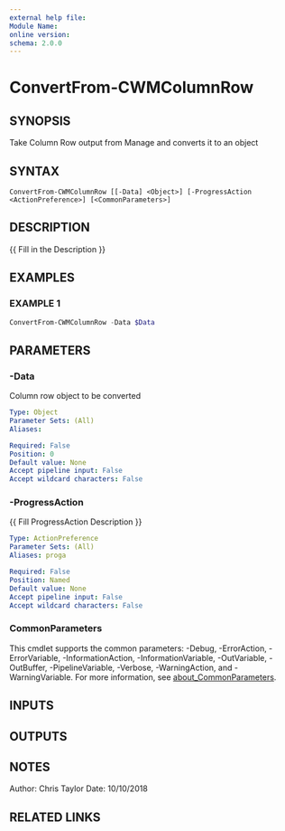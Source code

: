 ```yaml
---
external help file:
Module Name:
online version:
schema: 2.0.0
---
```


# ConvertFrom-CWMColumnRow

## SYNOPSIS
Take Column Row output from Manage and converts it to an object

## SYNTAX

```
ConvertFrom-CWMColumnRow [[-Data] <Object>] [-ProgressAction <ActionPreference>] [<CommonParameters>]
```

## DESCRIPTION
{{ Fill in the Description }}

## EXAMPLES

### EXAMPLE 1
```powershell
ConvertFrom-CWMColumnRow -Data $Data
```

## PARAMETERS

### -Data
Column row object to be converted

```yaml
Type: Object
Parameter Sets: (All)
Aliases:

Required: False
Position: 0
Default value: None
Accept pipeline input: False
Accept wildcard characters: False
```

### -ProgressAction
{{ Fill ProgressAction Description }}

```yaml
Type: ActionPreference
Parameter Sets: (All)
Aliases: proga

Required: False
Position: Named
Default value: None
Accept pipeline input: False
Accept wildcard characters: False
```

### CommonParameters
This cmdlet supports the common parameters: -Debug, -ErrorAction, -ErrorVariable, -InformationAction, -InformationVariable, -OutVariable, -OutBuffer, -PipelineVariable, -Verbose, -WarningAction, and -WarningVariable. For more information, see [about_CommonParameters](http://go.microsoft.com/fwlink/?LinkID=113216).

## INPUTS

## OUTPUTS

## NOTES
Author: Chris Taylor Date: 10/10/2018

## RELATED LINKS
